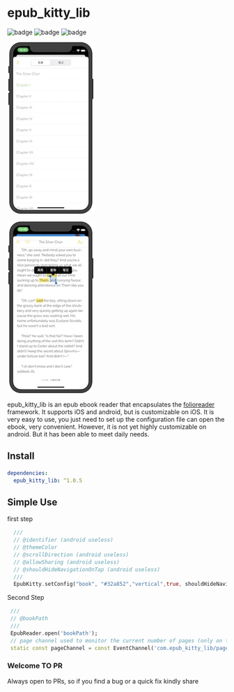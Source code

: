 # epub_kitty_lib

![badge](https://img.shields.io/badge/build-passing-brightgreen)
![badge](https://img.shields.io/badge/version-1.0.2-green)
![badge](https://img.shields.io/badge/platform-flutter-blue)

![1](1.jpeg)

![2](2.jpeg)

epub_kitty_lib is an epub ebook reader that encapsulates the [folioreader](https://folioreader.github.io/FolioReaderKit/) framework.
  It supports iOS and android, but is customizable on iOS.
  It is very easy to use, you just need to set up the configuration file can open the ebook, very convenient.
  However, it is not yet highly customizable on android.
  But it has been able to meet daily needs.

## Install

  ```yaml
  dependencies:
    epub_kitty_lib: ^1.0.5
  ```

## Simple Use

  first step

  ```dart
    ///
    // @identifier (android useless)
    // @themeColor
    // @scrollDirection (android useless)
    // @allowSharing (android useless)
    // @shouldHideNavigationOnTap (android useless)
    ///
    EpubKitty.setConfig("book", "#32a852","vertical",true, shouldHideNavigationOnTap:false);
```

  Second Step

 ```dart
  ///
  // @bookPath
  ///
  EpubReader.open('bookPath');
  // page channel used to monitor the current number of pages (only on the ios side)
  static const pageChannel = const EventChannel('com.epub_kitty_lib/page');
```

### Welcome TO PR

 Always open to PRs, so if you find a bug or a quick fix kindly share
